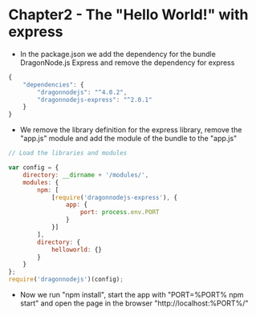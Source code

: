 # Chapter2 - The "Hello World!" with express
* In the package.json we add the dependency for the bundle DragonNode.js Express and remove the dependency for express
```javascript
{
    "dependencies": {
        "dragonnodejs": "^4.0.2",
        "dragonnodejs-express": "^2.0.1"
    }
}
```

* We remove the library definition for the express library, remove the "app.js" module and add the module of the bundle to the "app.js"
```javascript
// Load the libraries and modules

var config = {
    directory: __dirname + '/modules/',
    modules: {
        npm: [
            [require('dragonnodejs-express'), {
                app: {
                    port: process.env.PORT
                }
            }]
        ],
        directory: {
            helloworld: {}
        }
    }
};
require('dragonnodejs')(config);
```

* Now we run "npm install", start the app with "PORT=%PORT% npm start" and open the page in the browser "http://localhost:%PORT%/"
